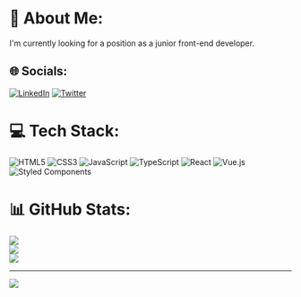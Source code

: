 # 💫 About Me:
I'm currently looking for a position as a junior front-end developer.


## 🌐 Socials:
[![LinkedIn](https://img.shields.io/badge/LinkedIn-%230077B5.svg?logo=linkedin&logoColor=white)](https://linkedin.com/in/https://www.linkedin.com/in/denisluft8/) [![Twitter](https://img.shields.io/badge/Twitter-%231DA1F2.svg?logo=Twitter&logoColor=white)](https://twitter.com/denisluft) 

# 💻 Tech Stack:
![HTML5](https://img.shields.io/badge/html5-%23E34F26.svg?style=for-the-badge&logo=html5&logoColor=white) ![CSS3](https://img.shields.io/badge/css3-%231572B6.svg?style=for-the-badge&logo=css3&logoColor=white) ![JavaScript](https://img.shields.io/badge/javascript-%23323330.svg?style=for-the-badge&logo=javascript&logoColor=%23F7DF1E) ![TypeScript](https://img.shields.io/badge/typescript-%23007ACC.svg?style=for-the-badge&logo=typescript&logoColor=white) ![React](https://img.shields.io/badge/react-%2320232a.svg?style=for-the-badge&logo=react&logoColor=%2361DAFB) ![Vue.js](https://img.shields.io/badge/vuejs-%2335495e.svg?style=for-the-badge&logo=vuedotjs&logoColor=%234FC08D) ![Styled Components](https://img.shields.io/badge/styled--components-DB7093?style=for-the-badge&logo=styled-components&logoColor=white)
# 📊 GitHub Stats:
![](https://github-readme-stats.vercel.app/api?username=denisluft8&theme=radical&hide_border=false&include_all_commits=true&count_private=true)<br/>
![](https://github-readme-streak-stats.herokuapp.com/?user=denisluft8&theme=radical&hide_border=false)<br/>
![](https://github-readme-stats.vercel.app/api/top-langs/?username=denisluft8&theme=radical&hide_border=false&include_all_commits=true&count_private=true&layout=compact)

---
[![](https://visitcount.itsvg.in/api?id=denisluft8&icon=2&color=0)](https://visitcount.itsvg.in)

<!-- Proudly created with GPRM ( https://gprm.itsvg.in ) -->

